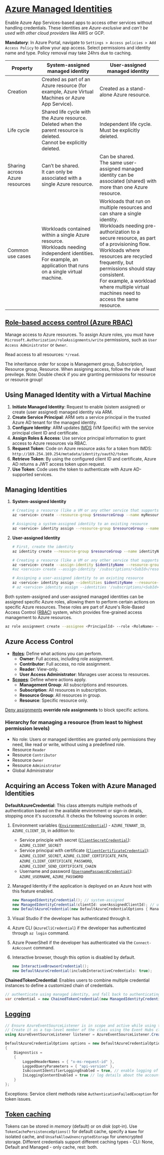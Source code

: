 # [Azure Managed Identities](https://docs.microsoft.com/en-us/azure/active-directory/managed-identities-azure-resources/)

Enable Azure App Services-based apps to access other services without handling credentials. These identities are _Azure-exclusive_ and _can't be used with other cloud providers_ like AWS or GCP.

**Mandatory**: In Azure Portal, navigate to `Settings > Access policies > Add Access Policy` to allow your app access. Select permissions and identity name and type. Policy removal may take 24hrs due to caching.

| Property                       | System-assigned managed identity                                                                                                                                       | User-assigned managed identity                                                                                                                                                                                                                                                                                                                                    |
| ------------------------------ | ---------------------------------------------------------------------------------------------------------------------------------------------------------------------- | ----------------------------------------------------------------------------------------------------------------------------------------------------------------------------------------------------------------------------------------------------------------------------------------------------------------------------------------------------------------- |
| Creation                       | Created as part of an Azure resource (for example, Azure Virtual Machines or Azure App Service).                                                                       | Created as a stand-alone Azure resource.                                                                                                                                                                                                                                                                                                                          |
| Life cycle                     | Shared life cycle with the Azure resource.<br>Deleted when the parent resource is deleted.<br>Cannot be explicitly deleted.                                            | Independent life cycle.<br>Must be explicitly deleted.                                                                                                                                                                                                                                                                                                            |
| Sharing across Azure resources | Can’t be shared.<br>It can only be associated with a single Azure resource.                                                                                            | Can be shared.<br>The same user-assigned managed identity can be associated (shared) with more than one Azure resource.                                                                                                                                                                                                                                           |
| Common use cases               | Workloads contained within a single Azure resource.<br>Workloads needing independent identities.<br>For example, an application that runs on a single virtual machine. | Workloads that run on multiple resources and can share a single identity.<br>Workloads needing pre-authorization to a secure resource, as part of a provisioning flow.<br>Workloads where resources are recycled frequently, but permissions should stay consistent.<br>For example, a workload where multiple virtual machines need to access the same resource. |

## [Role-based access control (Azure RBAC)](https://learn.microsoft.com/en-us/azure/role-based-access-control/role-assignments-portal#assign-a-user-as-an-administrator-of-a-subscription)

Manage access to Azure resources. To assign Azure roles, you must have `Microsoft.Authorization/roleAssignments/write` permissions, such as `User Access Administrator` or `Owner`.

Read access to all resources: `*/read`.

The inheritance order for scope is Management group, Subscription, Resource group, Resource. When assigning access, follow the rule of least previlege. Note: Double check if you are granting permissions for resource or resource group!

## Using Managed Identity with a Virtual Machine

1. **Initiate Managed Identity**: Request to enable (sistem assigned) or create (user assigned) managed identity via ARM.
1. **Create Service Principal**: ARM sets a service principal in the trusted Azure AD tenant for the managed identity.
1. **Configure Identity**: ARM updates [IMDS](https://learn.microsoft.com/en-us/azure/virtual-machines/instance-metadata-service) (VM Specific) with the service principal client ID and certificate.
1. **Assign Roles & Access**: Use service principal information to grant access to Azure resources via RBAC.
1. **Request Token**: Code on Azure resource asks for a token from IMDS: `http://169.254.169.254/metadata/identity/oauth2/token`
1. **Retrieve Token**: By using the configured client ID and certificate, Azure AD returns a JWT access token upon request.
1. **Use Token**: Code uses the token to authenticate with Azure AD-supported services.

## Managing Identities

1. **System-assigned Identity**

   ```sh
   # Creating a resource (like a VM or any other service that supports it) with a system-assigned identity
   az <service> create --resource-group $resourceGroup --name myResource --assign-identity '[system]'

   # Assigning a system-assigned identity to an existing resource
   az <service> identity assign --resource-group $resourceGroup --name myResource --identities '[system]'
   ```

1. **User-assigned Identity**

   ```sh
   # First, create the identity
   az identity create --resource-group $resourceGroup --name identityName

   # Creating a resource (like a VM or any other service that supports it) with a user-assigned identity
   az <service> create --assign-identity $identityName --resource-group $resourceGroup --name $resourceName
   #az <service> create --assign-identity '/subscriptions/<SubId>/resourcegroups/$resourceGroup/providers/Microsoft.ManagedIdentity/userAssignedIdentities/myIdentity' --resource-group $resourceGroup --name $resourceName

   # Assigning a user-assigned identity to an existing resource
   az <service> identity assign --identities $identityName --resource-group $resourceGroup --name $resourceName
   # az <service> identity assign --identities '/subscriptions/<SubId>/resourcegroups/$resourceGroup/providers/Microsoft.ManagedIdentity/userAssignedIdentities/myIdentity' --resource-group $resourceGroup --name $resourceName
   ```

Both system-assigned and user-assigned managed identities can be assigned specific Azure roles, allowing them to perform certain actions on specific Azure resources. These roles are part of Azure's Role-Based Access Control ([RBAC](https://docs.microsoft.com/en-us/azure/role-based-access-control/overview)) system, which provides fine-grained access management to Azure resources.

```sh
az role assignment create --assignee <PrincipalId> --role <RoleName> --scope <Scope>
```

## Azure Access Control

- [**Roles**](https://docs.microsoft.com/en-us/azure/role-based-access-control/role-definitions): Define what actions you can perform.
  - **Owner**: Full access, including role assignment.
  - **Contributor**: Full access, no role assignment.
  - **Reader**: View-only.
  - **User Access Administrator**: Manages user access to resources.
- [**Scopes**](https://docs.microsoft.com/en-us/azure/role-based-access-control/scope-overview): Define where actions apply.
  - **Management Group**: All subscriptions and resources.
  - **Subscription**: All resources in subscription.
  - **Resource Group**: All resources in group.
  - **Resource**: Specific resource only.

[Deny assignments](https://docs.microsoft.com/en-us/azure/role-based-access-control/deny-assignments) **override role assignments** to block specific actions.

### Hierarchy for managing a resource (from least to highest permission levels)

- No role: Users or managed identities are granted only permissions they need, like read or write, without using a predefined role.
- Resource `Reader`
- Resource `Contributor`
- Resource `Owner`
- Resource `Administrator`
- Global Administrator

## Acquiring an Access Token with Azure Managed Identities

**DefaultAzureCredential**: This class attempts multiple methods of authentication based on the available environment or sign-in details, stopping once it's successful. It checks the following sources in order:

1. Environment variables ([`EnvironmentCredential`](https://learn.microsoft.com/en-us/dotnet/api/azure.identity.environmentcredential?view=azure-dotnet)) - `AZURE_TENANT_ID`, `AZURE_CLIENT_ID`, in addition to:
   - Service principle with secret ([`ClientSecretCredential`](https://learn.microsoft.com/en-us/dotnet/api/azure.identity.clientsecretcredential?view=azure-dotnet)): `AZURE_CLIENT_SECRET`
   - Service principal with certificate ([`ClientCertificateCredential`](https://learn.microsoft.com/en-us/dotnet/api/azure.identity.clientcertificatecredential?view=azure-dotnet)): `AZURE_CLIENT_SECRET`, `AZURE_CLIENT_CERTIFICATE_PATH`, `AZURE_CLIENT_CERTIFICATE_PASSWORD`, `AZURE_CLIENT_SEND_CERTIFICATE_CHAIN`
   - Username and password ([`UsernamePasswordCredential`](https://learn.microsoft.com/en-us/dotnet/api/azure.identity.usernamepasswordcredential?view=azure-dotnet)): `AZURE_USERNAME`, `AZURE_PASSWORD`
1. Managed Identity if the application is deployed on an Azure host with this feature enabled.

   ```cs
   new ManagedIdentityCredential(); // system-assigned
   new ManagedIdentityCredential(clientId: userAssignedClientId); // user-assigned
   new DefaultAzureCredential(new DefaultAzureCredentialOptions { ManagedIdentityClientId = userAssignedClientId }); // user-assigned
   ```

1. Visual Studio if the developer has authenticated through it.
1. Azure CLI (`AzureCliCredential`) if the developer has authenticated through `az login` command.
1. Azure PowerShell if the developer has authenticated via the `Connect-AzAccount` command.
1. Interactive browser, though this option is disabled by default.

   ```cs
   new InteractiveBrowserCredential();
   new DefaultAzureCredential(includeInteractiveCredentials: true);
   ```

**ChainedTokenCredential**: Enables users to combine multiple credential instances to define a customized chain of credentials.

```csharp
// authenticate using managed identity, and fall back to authenticating via the Azure CLI if managed identity is unavailable in the current environment
var credential = new ChainedTokenCredential(new ManagedIdentityCredential(), new AzureCliCredential());
```

## [Logging](https://github.com/Azure/azure-sdk-for-net/blob/Azure.Identity_1.9.0/sdk/core/Azure.Core/samples/Diagnostics.md#logging)

```cs
// Ensure AzureEventSourceListener is in scope and active while using the client library for log collection.
// Create it as a top-level member of the class using the Event Hubs client.
using AzureEventSourceListener listener = AzureEventSourceListener.CreateConsoleLogger();

DefaultAzureCredentialOptions options = new DefaultAzureCredentialOptions
{
    Diagnostics =
    {
        LoggedHeaderNames = { "x-ms-request-id" },
        LoggedQueryParameters = { "api-version" },
        IsAccountIdentifierLoggingEnabled = true, // enable logging of sensitive information
        IsLoggingContentEnabled = true // log details about the account that was used to attempt authentication and authorization
    }
};
```

Exceptions: Service client methods raise `AuthenticationFailedException` for token issues.

## [Token caching](https://github.com/Azure/azure-sdk-for-net/blob/Azure.Identity_1.9.0/sdk/identity/Azure.Identity/samples/TokenCache.md)

Tokens can be stored in _memory_ (default) or on _disk_ (opt-in). Use `TokenCachePersistenceOptions()` for default cache, specify a `Name` for isolated cache, and `UnsafeAllowUnencryptedStorage` for unencrypted storage. Different credentials support different caching types - CLI: None, Default and Managed - only cache, rest: both.

